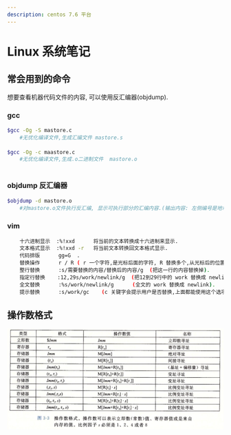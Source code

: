 ```yaml
---
description: centos 7.6 平台
---
```


# Linux 系统笔记

## 常会用到的命令

想要查看机器代码文件的内容, 可以使用反汇编器\(objdump\).

### gcc

```bash
$gcc -Og -S mastore.c
    #无优化编译文件,生成汇编文件 mastore.s
 
$gcc -Og -c maastore.c
    #无优化编译文件,生成.o二进制文件  mastore.o
    
```

### objdump    反汇编器

```bash
$objdump -d mastore.o
    #对mastore.o文件执行反汇编, 显示可执行部分的汇编内容.(输出内容: 左侧编号是地址,右侧是汇编)
```

### vim

```bash
    十六进制显示  :%!xxd      将当前的文本转换成十六进制来显示.
    文本格式显示  :%!xxd -r   将当前文本转换回文本格式显示.
    代码排版      gg=G  .
    替换操作      r / R ( r 一个字符,是光标后面的字符, R 替换多个,从光标后的位置向后替换).
    整行替换      :s/需要替换的内容/替换后的内容/g  (把这一行的内容替换掉).
    指定行替换    :12,29s/work/newlink/g  (把12到29行中的 work 替换成 newlink).
    全文替换      :%s/work/newlink/g      (全文的 work 替换成 newlink).
    提示替换      :s/work/gc    (c 关键字会提示用户是否替换,上面都能使用这个选项).
```

## 操作数格式

![&#x64CD;&#x4F5C;&#x6570;&#x683C;&#x5F0F;](.gitbook/assets/ping-mu-kuai-zhao-20190805-14.29.03.png)

